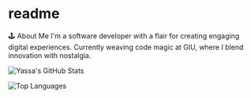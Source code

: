 # readme
🕹️ About Me
I'm a software developer with a flair for creating engaging digital experiences. Currently weaving code magic at GIU, where I blend innovation with nostalgia.


![Yassa's GitHub Stats](https://github-readme-stats.vercel.app/api?username=Yassa122&show_icons=true&theme=radical)

![Top Languages](https://github-readme-stats.vercel.app/api/top-langs/?username=Yassa122&layout=compact)

